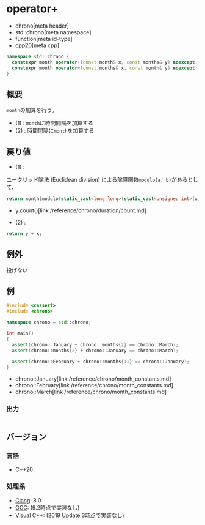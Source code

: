 # operator+
* chrono[meta header]
* std::chrono[meta namespace]
* function[meta id-type]
* cpp20[meta cpp]

```cpp
namespace std::chrono {
  constexpr month operator+(const month& x, const months& y) noexcept; // (1) C++20
  constexpr month operator+(const months& x, const month& y) noexcept; // (2) C++20
}
```

## 概要
`month`の加算を行う。

- (1) : `month`に時間間隔を加算する
- (2) : 時間間隔に`month`を加算する


## 戻り値
- (1) :

ユークリッド除法 (Euclidean division) による除算関数`modulo(a, b)`があるとして、

```cpp
return month{modulo(static_cast<long long>(static_cast<unsigned int>(x)) + (y.count() - 1), 12) + 1};
```
* y.count()[link /reference/chrono/duration/count.md]

- (2) :

```cpp
return y + x;
```

## 例外
投げない


## 例
```cpp example
#include <cassert>
#include <chrono>

namespace chrono = std::chrono;

int main()
{
  assert(chrono::January + chrono::months{2} == chrono::March);
  assert(chrono::months{2} + chrono::January == chrono::March);

  assert(chrono::February + chrono::months{11} == chrono::January);
}
```
* chrono::January[link /reference/chrono/month_constants.md]
* chrono::February[link /reference/chrono/month_constants.md]
* chrono::March[link /reference/chrono/month_constants.md]

### 出力
```
```

## バージョン
### 言語
- C++20

### 処理系
- [Clang](/implementation.md#clang): 8.0
- [GCC](/implementation.md#gcc): (9.2時点で実装なし)
- [Visual C++](/implementation.md#visual_cpp): (2019 Update 3時点で実装なし)
